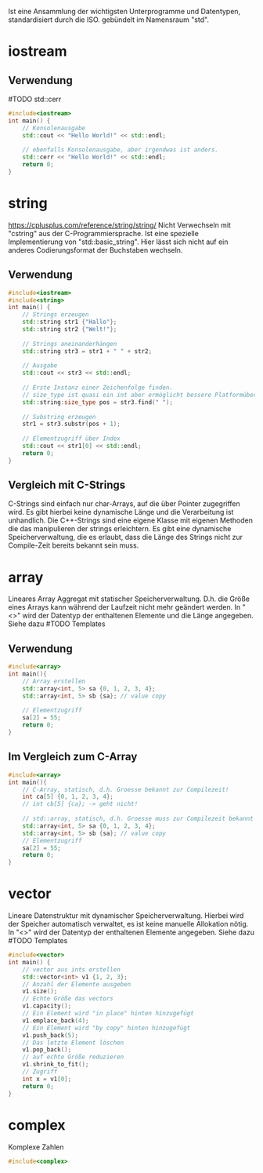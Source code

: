 Ist eine Ansammlung der wichtigsten Unterprogramme und Datentypen, standardisiert durch die ISO.
gebündelt im Namensraum "std".
# iostream

## Verwendung
#TODO std::cerr
``` C++
#include<iostream>
int main() {
	// Konsolenausgabe
	std::cout << "Hello World!" << std::endl;
	
	// ebenfalls Konsolenausgabe, aber irgendwas ist anders.
	std::cerr << "Hello World!" << std::endl;
	return 0;
}
```

# string
https://cplusplus.com/reference/string/string/
Nicht Verwechseln mit "cstring" aus der C-Programmiersprache.
Ist eine spezielle Implementierung von "std::basic_string". Hier lässt sich nicht auf ein anderes Codierungsformat der Buchstaben wechseln.

## Verwendung
``` C++
#include<iostream>
#include<string>
int main() {
	// Strings erzeugen
	std::string str1 {"Hallo"};
	std::string str2 {"Welt!"};
	
	// Strings aneinanderhängen
	std::string str3 = str1 + " " + str2;
	
	// Ausgabe
	std::cout << str3 << std::endl;
	
	// Erste Instanz einer Zeichenfolge finden.
	// size_type ist quasi ein int aber ermöglicht bessere Platformübergreifende kompatibilität
	std::string:size_type pos = str3.find(" ");
	
	// Substring erzeugen
	str1 = str3.substr(pos + 1);
	
	// Elementzugriff über Index
	std::cout << str1[0] << std::endl;
	return 0;
}
```

## Vergleich mit C-Strings
C-Strings sind einfach nur char-Arrays, auf die über Pointer zugegriffen wird. Es gibt hierbei keine dynamische Länge und die Verarbeitung ist unhandlich.
Die C++-Strings sind eine eigene Klasse mit eigenen Methoden die das manipulieren der strings erleichtern. Es gibt eine dynamische Speicherverwaltung, die es erlaubt, dass die Länge des Strings nicht zur Compile-Zeit bereits bekannt sein muss.

# array
Lineares Array Aggregat mit statischer Speicherverwaltung. D.h. die Größe eines Arrays kann während der Laufzeit nicht mehr geändert werden.
In "<>" wird der Datentyp der enthaltenen Elemente und die Länge angegeben. Siehe dazu #TODO Templates

## Verwendung
``` C++
#include<array>
int main(){
	// Array erstellen
	std::array<int, 5> sa {0, 1, 2, 3, 4};
	std::array<int, 5> sb {sa}; // value copy
	
	// Elementzugriff
	sa[2] = 55;
	return 0;
}
```

## Im Vergleich zum C-Array
``` C++
#include<array>
int main(){
	// C-Array, statisch, d.h. Groesse bekannt zur Compilezeit!
	int ca[5] {0, 1, 2, 3, 4};
	// int cb[5] {ca}; -> geht nicht!
	
	// std::array, statisch, d.h. Groesse muss zur Compilezeit bekannt sein!
	std::array<int, 5> sa {0, 1, 2, 3, 4};
	std::array<int, 5> sb {sa}; // value copy
	// Elementzugriff
	sa[2] = 55;
	return 0;
}
```

# vector
Lineare Datenstruktur mit dynamischer Speicherverwaltung.  Hierbei wird der Speicher automatisch verwaltet, es ist keine manuelle Allokation nötig. 
In "<>" wird der Datentyp der enthaltenen Elemente angegeben. Siehe dazu #TODO Templates
``` C++
#include<vector>
int main() {
	// vector aus ints erstellen
	std::vector<int> v1 {1, 2, 3};
	// Anzahl der Elemente ausgeben
	v1.size();
	// Echte Größe das vectors
	v1.capacity();
	// Ein Element wird "in place" hinten hinzugefügt
	v1.emplace_back(4);
	// Ein Element wird "by copy" hinten hinzugefügt
	v1.push_back(5);
	// Das letzte Element löschen
	v1.pop_back();
	// auf echte Größe reduzieren
	v1.shrink_to_fit();
	// Zugriff
	int x = v1[0];
	return 0;
}
```

# complex
Komplexe Zahlen
``` C++
#include<complex>
```